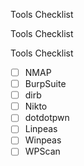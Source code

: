 Tools Checklist

Tools Checklist

Tools Checklist

- [ ] NMAP
- [ ] BurpSuite
- [ ] dirb
- [ ] Nikto
- [ ] dotdotpwn
- [ ] Linpeas
- [ ] Winpeas
- [ ] WPScan